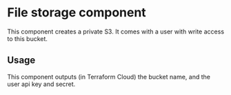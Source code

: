 # File storage component

This component creates a private S3. It comes with a user with write access to this bucket.

## Usage

This component outputs (in Terraform Cloud) the bucket name, and the user api
key and secret.

